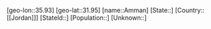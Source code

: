 ﻿---
location: [31.95,35.93]
type: City
tags:
- geo/City


SpocWebEntityId: 28802
isDeleted: false
confidential: public

---
[geo-lon::35.93]
[geo-lat::31.95]
[name::Amman]
[State::]
[Country::[[Jordan]]]
[StateId::]
[Population::]
[Unknown::]

